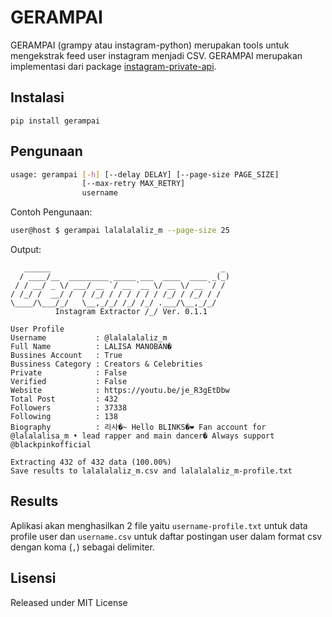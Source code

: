 # GERAMPAI
GERAMPAI (grampy atau instagram-python) merupakan tools untuk mengekstrak feed user instagram menjadi CSV. GERAMPAI merupakan implementasi dari package [instagram-private-api](https://github.com/ping/instagram_private_api).

## Instalasi
`pip install gerampai`

## Pengunaan
```bash
usage: gerampai [-h] [--delay DELAY] [--page-size PAGE_SIZE]
                [--max-retry MAX_RETRY]
                username
```

Contoh Pengunaan:

```bash
user@host $ gerampai lalalalaliz_m --page-size 25
```

Output:

```
   ______                                      _
  / ____/__  _________ _____ ___  ____  ____ _(_)
 / / __/ _ \/ ___/ __ `/ __ `__ \/ __ \/ __ `/ /
/ /_/ /  __/ /  / /_/ / / / / / / /_/ / /_/ / /
\____/\___/_/   \__,_/_/ /_/ /_/ .___/\__,_/_/
          Instagram Extractor /_/ Ver. 0.1.1

User Profile
Username           : @lalalalaliz_m
Full Name          : LALISA MANOBAN�
Bussines Account   : True
Bussiness Category : Creators & Celebrities
Private            : False
Verified           : False
Website            : https://youtu.be/je_R3gEtDbw
Total Post         : 432
Followers          : 37338
Following          : 138
Biography          : 리사�~ Hello BLINKS�❤ Fan account for @lalalalisa_m • lead rapper and main dancer� Always support @blackpinkofficial

Extracting 432 of 432 data (100.00%)
Save results to lalalalaliz_m.csv and lalalalaliz_m-profile.txt
```

## Results
Aplikasi akan menghasilkan 2 file yaitu `username-profile.txt` untuk data profile user dan `username.csv` untuk daftar postingan user dalam format csv dengan koma (`,`) sebagai delimiter. 

## Lisensi
Released under MIT License
